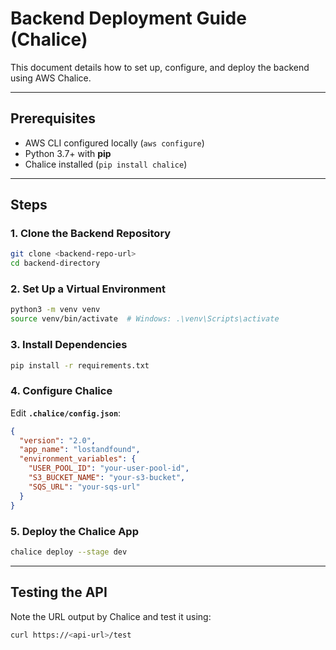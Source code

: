 # Backend Deployment Guide (Chalice)

This document details how to set up, configure, and deploy the backend using AWS Chalice.

---

## Prerequisites

- AWS CLI configured locally (`aws configure`)
- Python 3.7+ with **pip**
- Chalice installed (`pip install chalice`)

---

## Steps

### 1. Clone the Backend Repository

```bash
git clone <backend-repo-url>
cd backend-directory
```

### 2. Set Up a Virtual Environment

```bash
python3 -m venv venv
source venv/bin/activate  # Windows: .\venv\Scripts\activate
```

### 3. Install Dependencies

```bash
pip install -r requirements.txt
```

### 4. Configure Chalice

Edit **`.chalice/config.json`**:
```json
{
  "version": "2.0",
  "app_name": "lostandfound",
  "environment_variables": {
    "USER_POOL_ID": "your-user-pool-id",
    "S3_BUCKET_NAME": "your-s3-bucket",
    "SQS_URL": "your-sqs-url"
  }
}
```

### 5. Deploy the Chalice App

```bash
chalice deploy --stage dev
```

---

## Testing the API

Note the URL output by Chalice and test it using:
```bash
curl https://<api-url>/test
```
